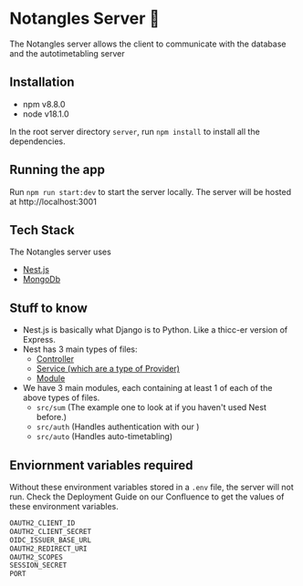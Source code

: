 # Notangles Server 💯

The Notangles server allows the client to communicate with the database and the autotimetabling server

## Installation

- npm v8.8.0
- node v18.1.0

In the root server directory `server`, run `npm install` to install all the dependencies.

## Running the app

Run `npm run start:dev` to start the server locally. The server will be hosted at http://localhost:3001

## Tech Stack

The Notangles server uses

- [Nest.js](https://nestjs.com/)
- [MongoDb](https://www.mongodb.com/)

## Stuff to know

- Nest.js is basically what Django is to Python. Like a thicc-er version of Express.
- Nest has 3 main types of files:
  - [Controller](https://docs.nestjs.com/controllers)
  - [Service (which are a type of Provider)](https://docs.nestjs.com/providers)
  - [Module](https://docs.nestjs.com/modules)
- We have 3 main modules, each containing at least 1 of each of the above types of files.
  - `src/sum` (The example one to look at if you haven't used Nest before.)
  - `src/auth` (Handles authentication with our )
  - `src/auto` (Handles auto-timetabling)

## Enviornment variables required

Without these environment variables stored in a `.env` file, the server will not run. Check the Deployment Guide on our Confluence to get the values of these environment variables.

```bash
OAUTH2_CLIENT_ID
OAUTH2_CLIENT_SECRET
OIDC_ISSUER_BASE_URL
OAUTH2_REDIRECT_URI
OAUTH2_SCOPES
SESSION_SECRET
PORT
```
